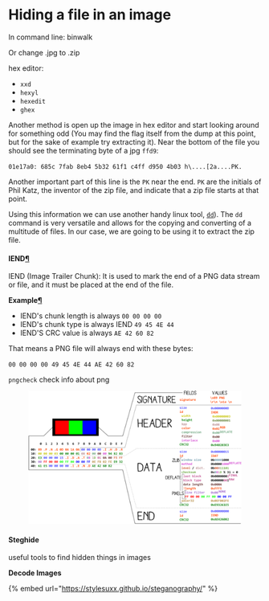 # Hiding a file in an image

In command line: binwalk&#x20;

Or change .jpg to .zip

hex editor:

* `xxd`
* `hexyl`
* `hexedit`
* `ghex`

Another method is open up the image in hex editor and start looking around for something odd (You may find the flag itself from the dump at this point, but for the sake of example try extracting it). Near the bottom of the file you should see the terminating byte of a jpg `ffd9`:

`01e17a0: 685c 7fab 8eb4 5b32 61f1 c4ff d950 4b03 h\....[2a....PK.`

Another important part of this line is the `PK` near the end. `PK` are the initials of Phil Katz, the inventor of the zip file, and indicate that a zip file starts at that point.

Using this information we can use another handy linux tool, [`dd`](http://en.wikipedia.org/wiki/Dd\_\(Unix)). The `dd` command is very versatile and allows for the copying and converting of a multitude of files. In our case, we are going to be using it to extract the zip file.



#### IEND[¶](https://ctf-wiki.mahaloz.re/misc/picture/png/#iend) <a href="#iend" id="iend"></a>

IEND (Image Trailer Chunk): It is used to mark the end of a PNG data stream or file, and it must be placed at the end of the file.

**Example**[**¶**](https://ctf-wiki.mahaloz.re/misc/picture/png/#example)

* IEND's chunk length is always `00 00 00 00`
* IEND's chunk type is always IEND `49 45 4E 44`
* IEND'S CRC value is always `AE 42 60 82`

That means a PNG file will always end with these bytes:

`00 00 00 00 49 45 4E 44 AE 42 60 82`

`pngcheck` check info about png

<figure><img src="../.gitbook/assets/image.png" alt=""><figcaption></figcaption></figure>

#### Steghide

useful tools to find hidden things in images

**Decode Images**

{% embed url="https://stylesuxx.github.io/steganography/" %}



